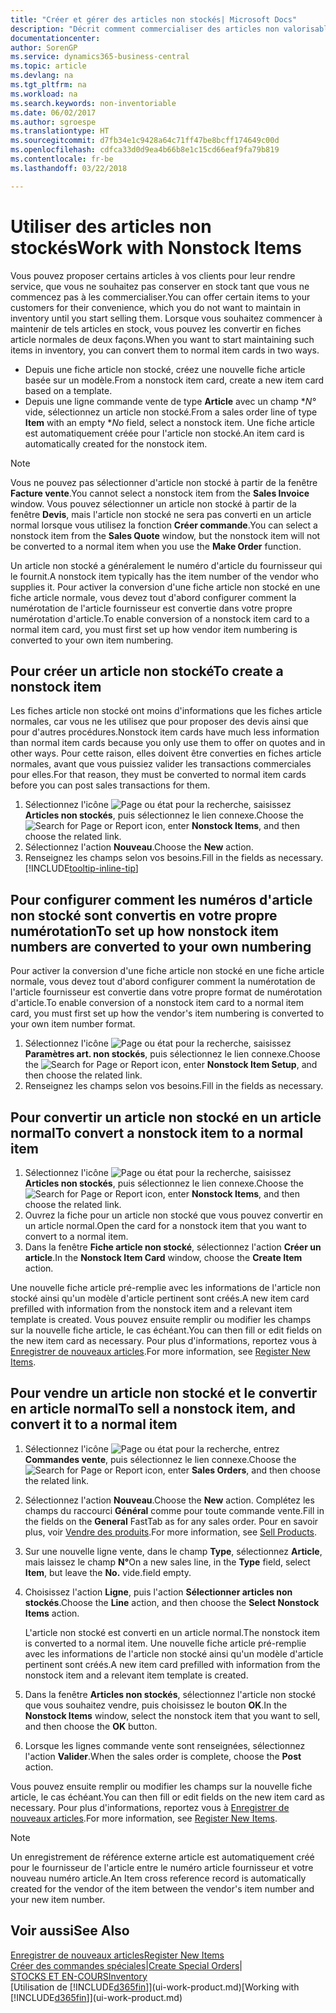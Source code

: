 ```yaml
---
title: "Créer et gérer des articles non stockés| Microsoft Docs"
description: "Décrit comment commercialiser des articles non valorisable ou des articles qui ne sont pas mis à jour dans votre stock."
documentationcenter: 
author: SorenGP
ms.service: dynamics365-business-central
ms.topic: article
ms.devlang: na
ms.tgt_pltfrm: na
ms.workload: na
ms.search.keywords: non-inventoriable
ms.date: 06/02/2017
ms.author: sgroespe
ms.translationtype: HT
ms.sourcegitcommit: d7fb34e1c9428a64c71ff47be8bcff174649c00d
ms.openlocfilehash: cdfca33d0d9ea4b66b8e1c15cd66eaf9fa79b819
ms.contentlocale: fr-be
ms.lasthandoff: 03/22/2018

---
```

# <a name="work-with-nonstock-items"></a><span data-ttu-id="267c0-103">Utiliser des articles non stockés</span><span class="sxs-lookup"><span data-stu-id="267c0-103">Work with Nonstock Items</span></span>
<span data-ttu-id="267c0-104">Vous pouvez proposer certains articles à vos clients pour leur rendre service, que vous ne souhaitez pas conserver en stock tant que vous ne commencez pas à les commercialiser.</span><span class="sxs-lookup"><span data-stu-id="267c0-104">You can offer certain items to your customers for their convenience, which you do not want to maintain in inventory until you start selling them.</span></span> <span data-ttu-id="267c0-105">Lorsque vous souhaitez commencer à maintenir de tels articles en stock, vous pouvez les convertir en fiches article normales de deux façons.</span><span class="sxs-lookup"><span data-stu-id="267c0-105">When you want to start maintaining such items in inventory, you can convert them to normal item cards in two ways.</span></span>

* <span data-ttu-id="267c0-106">Depuis une fiche article non stocké, créez une nouvelle fiche article basée sur un modèle.</span><span class="sxs-lookup"><span data-stu-id="267c0-106">From a nonstock item card, create a new item card based on a template.</span></span>
* <span data-ttu-id="267c0-107">Depuis une ligne commande vente de type **Article** avec un champ \**N°* vide, sélectionnez un article non stocké.</span><span class="sxs-lookup"><span data-stu-id="267c0-107">From a sales order line of type **Item** with an empty \**No* field, select a nonstock item.</span></span> <span data-ttu-id="267c0-108">Une fiche article est automatiquement créée pour l'article non stocké.</span><span class="sxs-lookup"><span data-stu-id="267c0-108">An item card is automatically created for the nonstock item.</span></span>

> [!NOTE]  
>   <span data-ttu-id="267c0-109">Vous ne pouvez pas sélectionner d'article non stocké à partir de la fenêtre **Facture vente**.</span><span class="sxs-lookup"><span data-stu-id="267c0-109">You cannot select a nonstock item from the **Sales Invoice** window.</span></span> <span data-ttu-id="267c0-110">Vous pouvez sélectionner un article non stocké à partir de la fenêtre **Devis**, mais l'article non stocké ne sera pas converti en un article normal lorsque vous utilisez la fonction **Créer commande**.</span><span class="sxs-lookup"><span data-stu-id="267c0-110">You can select a nonstock item from the **Sales Quote** window, but the nonstock item will not be converted to a normal item when you use the **Make Order** function.</span></span>

<span data-ttu-id="267c0-111">Un article non stocké a généralement le numéro d'article du fournisseur qui le fournit.</span><span class="sxs-lookup"><span data-stu-id="267c0-111">A nonstock item typically has the item number of the vendor who supplies it.</span></span> <span data-ttu-id="267c0-112">Pour activer la conversion d'une fiche article non stocké en une fiche article normale, vous devez tout d'abord configurer comment la numérotation de l'article fournisseur est convertie dans votre propre numérotation d'article.</span><span class="sxs-lookup"><span data-stu-id="267c0-112">To enable conversion of a nonstock item card to a normal item card, you must first set up how vendor item numbering is converted to your own item numbering.</span></span>   

## <a name="to-create-a-nonstock-item"></a><span data-ttu-id="267c0-113">Pour créer un article non stocké</span><span class="sxs-lookup"><span data-stu-id="267c0-113">To create a nonstock item</span></span>
<span data-ttu-id="267c0-114">Les fiches article non stocké ont moins d'informations que les fiches article normales, car vous ne les utilisez que pour proposer des devis ainsi que pour d'autres procédures.</span><span class="sxs-lookup"><span data-stu-id="267c0-114">Nonstock item cards have much less information than normal item cards because you only use them to offer on quotes and in other ways.</span></span> <span data-ttu-id="267c0-115">Pour cette raison, elles doivent être converties en fiches article normales, avant que vous puissiez valider les transactions commerciales pour elles.</span><span class="sxs-lookup"><span data-stu-id="267c0-115">For that reason, they must be converted to normal item cards before you can post sales transactions for them.</span></span>

1. <span data-ttu-id="267c0-116">Sélectionnez l'icône ![Page ou état pour la recherche](media/ui-search/search_small.png "Page ou état pour la recherche"), saisissez **Articles non stockés**, puis sélectionnez le lien connexe.</span><span class="sxs-lookup"><span data-stu-id="267c0-116">Choose the ![Search for Page or Report](media/ui-search/search_small.png "Search for Page or Report icon") icon, enter **Nonstock Items**, and then choose the related link.</span></span>
2. <span data-ttu-id="267c0-117">Sélectionnez l'action **Nouveau**.</span><span class="sxs-lookup"><span data-stu-id="267c0-117">Choose the **New** action.</span></span>
3. <span data-ttu-id="267c0-118">Renseignez les champs selon vos besoins.</span><span class="sxs-lookup"><span data-stu-id="267c0-118">Fill in the fields as necessary.</span></span> [!INCLUDE[tooltip-inline-tip](includes/tooltip-inline-tip_md.md)]

## <a name="to-set-up-how-nonstock-item-numbers-are-converted-to-your-own-numbering"></a><span data-ttu-id="267c0-119">Pour configurer comment les numéros d'article non stocké sont convertis en votre propre numérotation</span><span class="sxs-lookup"><span data-stu-id="267c0-119">To set up how nonstock item numbers are converted to your own numbering</span></span>
<span data-ttu-id="267c0-120">Pour activer la conversion d'une fiche article non stocké en une fiche article normale, vous devez tout d'abord configurer comment la numérotation de l'article fournisseur est convertie dans votre propre format de numérotation d'article.</span><span class="sxs-lookup"><span data-stu-id="267c0-120">To enable conversion of a nonstock item card to a normal item card, you must first set up how the vendor's item numbering is converted to your own item number format.</span></span>

1. <span data-ttu-id="267c0-121">Sélectionnez l'icône ![Page ou état pour la recherche](media/ui-search/search_small.png "Page ou état pour la recherche"), saisissez **Paramètres art. non stockés**, puis sélectionnez le lien connexe.</span><span class="sxs-lookup"><span data-stu-id="267c0-121">Choose the ![Search for Page or Report](media/ui-search/search_small.png "Search for Page or Report icon") icon, enter **Nonstock Item Setup**, and then choose the related link.</span></span>
2. <span data-ttu-id="267c0-122">Renseignez les champs selon vos besoins.</span><span class="sxs-lookup"><span data-stu-id="267c0-122">Fill in the fields as necessary.</span></span>

## <a name="to-convert-a-nonstock-item-to-a-normal-item"></a><span data-ttu-id="267c0-123">Pour convertir un article non stocké en un article normal</span><span class="sxs-lookup"><span data-stu-id="267c0-123">To convert a nonstock item to a normal item</span></span>
1. <span data-ttu-id="267c0-124">Sélectionnez l'icône ![Page ou état pour la recherche](media/ui-search/search_small.png "Page ou état pour la recherche"), saisissez **Articles non stockés**, puis sélectionnez le lien connexe.</span><span class="sxs-lookup"><span data-stu-id="267c0-124">Choose the ![Search for Page or Report](media/ui-search/search_small.png "Search for Page or Report icon") icon, enter **Nonstock Items**, and then choose the related link.</span></span>
2. <span data-ttu-id="267c0-125">Ouvrez la fiche pour un article non stocké que vous pouvez convertir en un article normal.</span><span class="sxs-lookup"><span data-stu-id="267c0-125">Open the card for a nonstock item that you want to convert to a normal item.</span></span>
3. <span data-ttu-id="267c0-126">Dans la fenêtre **Fiche article non stocké**, sélectionnez l'action **Créer un article**.</span><span class="sxs-lookup"><span data-stu-id="267c0-126">In the **Nonstock Item Card** window, choose the **Create Item** action.</span></span>

<span data-ttu-id="267c0-127">Une nouvelle fiche article pré-remplie avec les informations de l'article non stocké ainsi qu'un modèle d'article pertinent sont créés.</span><span class="sxs-lookup"><span data-stu-id="267c0-127">A new item card prefilled with information from the nonstock item and a relevant item template is created.</span></span> <span data-ttu-id="267c0-128">Vous pouvez ensuite remplir ou modifier les champs sur la nouvelle fiche article, le cas échéant.</span><span class="sxs-lookup"><span data-stu-id="267c0-128">You can then fill or edit fields on the new item card as necessary.</span></span> <span data-ttu-id="267c0-129">Pour plus d'informations, reportez vous à [Enregistrer de nouveaux articles](inventory-how-register-new-items.md).</span><span class="sxs-lookup"><span data-stu-id="267c0-129">For more information, see [Register New Items](inventory-how-register-new-items.md).</span></span>

## <a name="to-sell-a-nonstock-item-and-convert-it-to-a-normal-item"></a><span data-ttu-id="267c0-130">Pour vendre un article non stocké et le convertir en article normal</span><span class="sxs-lookup"><span data-stu-id="267c0-130">To sell a nonstock item, and convert it to a normal item</span></span>
1. <span data-ttu-id="267c0-131">Sélectionnez l'icône ![Page ou état pour la recherche](media/ui-search/search_small.png "Page ou état pour la recherche"), entrez **Commandes vente**, puis sélectionnez le lien connexe.</span><span class="sxs-lookup"><span data-stu-id="267c0-131">Choose the ![Search for Page or Report](media/ui-search/search_small.png "Search for Page or Report icon") icon, enter **Sales Orders**, and then choose the related link.</span></span>
2. <span data-ttu-id="267c0-132">Sélectionnez l'action **Nouveau**.</span><span class="sxs-lookup"><span data-stu-id="267c0-132">Choose the **New** action.</span></span> <span data-ttu-id="267c0-133">Complétez les champs du raccourci **Général** comme pour toute commande vente.</span><span class="sxs-lookup"><span data-stu-id="267c0-133">Fill in the fields on the **General** FastTab as for any sales order.</span></span> <span data-ttu-id="267c0-134">Pour en savoir plus, voir [Vendre des produits](sales-how-sell-products.md).</span><span class="sxs-lookup"><span data-stu-id="267c0-134">For more information, see [Sell Products](sales-how-sell-products.md).</span></span>
3. <span data-ttu-id="267c0-135">Sur une nouvelle ligne vente, dans le champ **Type**, sélectionnez **Article**, mais laissez le champ **N°**</span><span class="sxs-lookup"><span data-stu-id="267c0-135">On a new sales line, in the **Type** field, select **Item**, but leave the **No.**</span></span> <span data-ttu-id="267c0-136">vide.</span><span class="sxs-lookup"><span data-stu-id="267c0-136">field empty.</span></span>
4. <span data-ttu-id="267c0-137">Choisissez l'action **Ligne**, puis l'action **Sélectionner articles non stockés**.</span><span class="sxs-lookup"><span data-stu-id="267c0-137">Choose the **Line** action, and then choose the **Select Nonstock Items** action.</span></span>

    <span data-ttu-id="267c0-138">L'article non stocké est converti en un article normal.</span><span class="sxs-lookup"><span data-stu-id="267c0-138">The nonstock item is converted to a normal item.</span></span> <span data-ttu-id="267c0-139">Une nouvelle fiche article pré-remplie avec les informations de l'article non stocké ainsi qu'un modèle d'article pertinent sont créés.</span><span class="sxs-lookup"><span data-stu-id="267c0-139">A new item card prefilled with information from the nonstock item and a relevant item template is created.</span></span>
5. <span data-ttu-id="267c0-140">Dans la fenêtre **Articles non stockés**, sélectionnez l'article non stocké que vous souhaitez vendre, puis choisissez le bouton **OK**.</span><span class="sxs-lookup"><span data-stu-id="267c0-140">In the **Nonstock Items** window, select the nonstock item that you want to sell, and then choose the **OK** button.</span></span>
6. <span data-ttu-id="267c0-141">Lorsque les lignes commande vente sont renseignées, sélectionnez l'action **Valider**.</span><span class="sxs-lookup"><span data-stu-id="267c0-141">When the sales order is complete, choose the **Post** action.</span></span>

<span data-ttu-id="267c0-142">Vous pouvez ensuite remplir ou modifier les champs sur la nouvelle fiche article, le cas échéant.</span><span class="sxs-lookup"><span data-stu-id="267c0-142">You can then fill or edit fields on the new item card as necessary.</span></span> <span data-ttu-id="267c0-143">Pour plus d'informations, reportez vous à [Enregistrer de nouveaux articles](inventory-how-register-new-items.md).</span><span class="sxs-lookup"><span data-stu-id="267c0-143">For more information, see [Register New Items](inventory-how-register-new-items.md).</span></span>

> [!NOTE]  
>   <span data-ttu-id="267c0-144">Un enregistrement de référence externe article est automatiquement créé pour le fournisseur de l'article entre le numéro article fournisseur et votre nouveau numéro article.</span><span class="sxs-lookup"><span data-stu-id="267c0-144">An Item cross reference record is automatically created for the vendor of the item between the vendor's item number and your new item number.</span></span>

## <a name="see-also"></a><span data-ttu-id="267c0-145">Voir aussi</span><span class="sxs-lookup"><span data-stu-id="267c0-145">See Also</span></span>
[<span data-ttu-id="267c0-146">Enregistrer de nouveaux articles</span><span class="sxs-lookup"><span data-stu-id="267c0-146">Register New Items</span></span>](inventory-how-register-new-items.md)  
<span data-ttu-id="267c0-147">[Créer des commandes spéciales](sales-how-to-create-special-orders.md)|</span><span class="sxs-lookup"><span data-stu-id="267c0-147">[Create Special Orders](sales-how-to-create-special-orders.md)|</span></span>  
[<span data-ttu-id="267c0-148">STOCKS ET EN-COURS</span><span class="sxs-lookup"><span data-stu-id="267c0-148">Inventory</span></span>](inventory-manage-inventory.md)  
<span data-ttu-id="267c0-149">[Utilisation de [!INCLUDE[d365fin](includes/d365fin_md.md)]](ui-work-product.md)</span><span class="sxs-lookup"><span data-stu-id="267c0-149">[Working with [!INCLUDE[d365fin](includes/d365fin_md.md)]](ui-work-product.md)</span></span>

